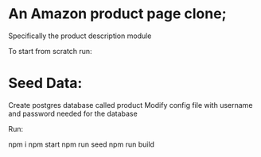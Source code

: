 # An Amazon product page clone;

Specifically the product description module


To start from scratch run:


# Seed Data:
Create postgres database called product
Modify config file with username and password needed for the database


Run:

npm i
npm start
npm run seed
npm run build
